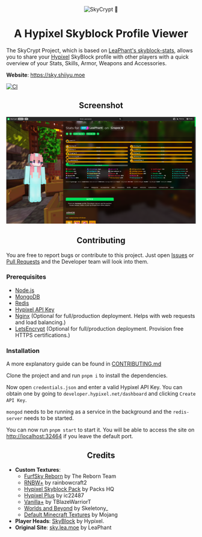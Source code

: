 <p align="center">
  <picture>
    <source media="(prefers-color-scheme: light)" srcset="public/resources/img/logo_black.png">
    <img alt="SkyCrypt 🍣" height="96px" src="public/resources/img/logo.png">
  </picture>
</p>
<h1 align="center">A Hypixel Skyblock Profile Viewer</h1>

The SkyCrypt Project, which is based on [LeaPhant's skyblock-stats](https://github.com/LeaPhant/skyblock-stats), allows you to share your <a href="https://hypixel.net/">Hypixel</a> SkyBlock profile with other players with a quick overview of your Stats, Skills, Armor, Weapons and Accessories.

**Website**: https://sky.shiiyu.moe

[![CI](https://github.com/SkyCryptWebsite/SkyCrypt/actions/workflows/node.js.yml/badge.svg)](https://github.com/SkyCryptWebsite/SkyCrypt/actions/workflows/node.js.yml)

<h2 align="center">Screenshot</h1>

![Screenshot](public/resources/img/screenshots/windows-0.jpg)

<h2 align="center">Contributing</h1>

You are free to report bugs or contribute to this project. Just open <a href="../../issues">Issues</a> or <a href="../../pulls">Pull Requests</a> and the Developer team will look into them.

<h3>Prerequisites</h3>

- <a href="https://nodejs.org/">Node.js</a>
- <a href="https://docs.mongodb.com/manual/administration/install-community/">MongoDB</a>
- <a href="https://redis.io/">Redis</a>
- <a href="https://api.hypixel.net/">Hypixel API Key</a>
- <a href="https://www.nginx.com/">Nginx</a> (Optional for full/production deployment. Helps with web requests and load balancing.)
- <a href="https://letsencrypt.org/">LetsEncrypt</a> (Optional for full/production deployment. Provision free HTTPS certifications.)

<h3>Installation</h3>
A more explanatory guide can be found in <a href="/CONTRIBUTING.md">CONTRIBUTING.md</a>

Clone the project and and run `pnpm i` to install the dependencies.

Now open `credentials.json` and enter a valid Hypixel API Key. You can obtain one by going to `developer.hypixel.net/dashboard` and clicking `Create API Key`.

`mongod` needs to be running as a service in the background and the `redis-server` needs to be started.

You can now run `pnpm start` to start it. You will be able to access the site on <a href="http://localhost:32464">http://localhost:32464</a> if you leave the default port.

<h2 align="center">Credits</h2>

- **Custom Textures**:
  - [FurfSky Reborn](https://hypixel.net/threads/4101579) by The Reborn Team
  - [RNBW+](https://hypixel.net/threads/3470904) by rainbowcraft2
  - [Hypixel Skyblock Pack](https://hypixel.net/threads/2103515) by Packs HQ
  - [Hypixel Plus](https://hypixel.net/threads/4174260) by ic22487
  - [Vanilla+](https://hypixel.net/threads/2147652) by TBlazeWarriorT
  - [Worlds and Beyond](https://hypixel.net/threads/3597207) by Skeletony\_
  - [Default Minecraft Textures](https://www.minecraft.net/) by Mojang
- **Player Heads**: [SkyBlock](https://hypixel.net/forums/skyblock.157/) by Hypixel.
- **Original Site**: [sky.lea.moe](https://sky.lea.moe/) by LeaPhant
